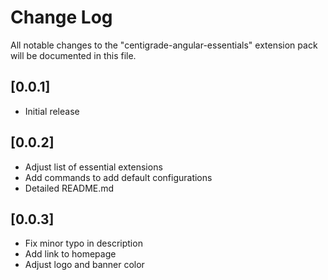 # Change Log

All notable changes to the "centigrade-angular-essentials" extension pack will be documented in this file.

## [0.0.1]

* Initial release

## [0.0.2]

* Adjust list of essential extensions
* Add commands to add default configurations
* Detailed README.md

## [0.0.3]

* Fix minor typo in description
* Add link to homepage
* Adjust logo and banner color
